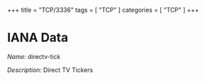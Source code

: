 +++
title = "TCP/3336"
tags = [ "TCP" ]
categories = [ "TCP" ]
+++

# IANA Data

_Name:_ directv-tick

_Description:_ Direct TV Tickers

